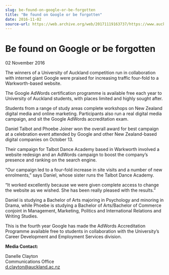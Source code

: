 ```yaml
---
slug: be-found-on-google-or-be-forgotten
title: "Be found on Google or be forgotten"
date: 2016-11-02
source-url: https://web.archive.org/web/20171119163737/https://www.auckland.ac.nz/en/about/news-events-and-notices/news/news-2016/11/Google-AdWords-winners.html
---
```

Be found on Google or be forgotten
==================================

02 November 2016

The winners of a University of Auckland competition run in collaboration with internet giant Google were praised for increasing traffic four-fold to a Warkworth-based website.

The Google AdWords certification programme is available free each year to University of Auckland students, with places limited and highly sought after.

Students from a range of study areas complete workshops on New Zealand digital media and online marketing. Participants also run a real digital media campaign, and sit the Google AdWords accreditation exam.

Daniel Talbot and Phoebe Joiner won the overall award for best campaign at a celebration event attended by Google and other New Zealand-based digital companies on October 13.  
  
Their campaign for Talbot Dance Academy based in Warkworth involved a website redesign and an AdWords campaign to boost the company’s presence and ranking on the search engine.  
  
“Our campaign led to a four-fold increase in site visits and a number of new enrolments,” says Daniel, whose sister runs the Talbot Dance Academy.   
  
“It worked excellently because we were given complete access to change the website as we wished. She has been really pleased with the results.”  
  
Daniel is studying a Bachelor of Arts majoring in Psychology and minoring in Drama, while Phoebe is studying a Bachelor of Arts/Bachelor of Commerce conjoint in Management, Marketing, Politics and International Relations and Writing Studies.  
  
This is the fourth year Google has made the AdWords Accreditation Programme available free to students in collaboration with the University’s Career Development and Employment Services division.

**Media Contact:**

Danelle Clayton   
Communications Office  
[d.clayton@auckland.ac.nz](mailto:d.clayton@auckland.ac.nz)